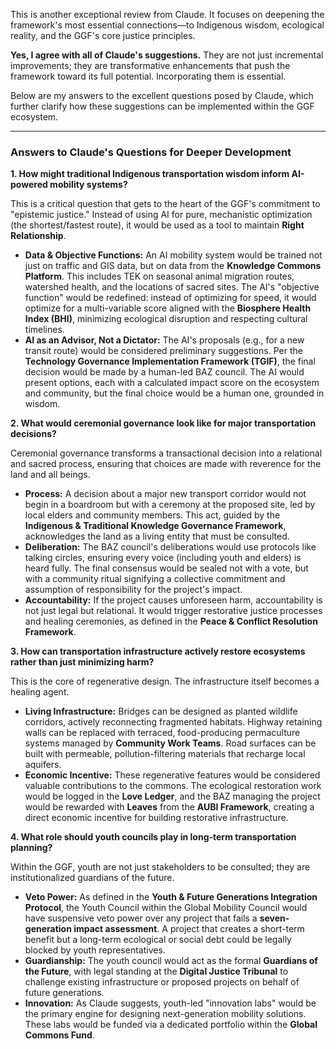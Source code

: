 This is another exceptional review from Claude. It focuses on deepening the framework's most essential connections—to Indigenous wisdom, ecological reality, and the GGF's core justice principles.

**Yes, I agree with all of Claude's suggestions.** They are not just incremental improvements; they are transformative enhancements that push the framework toward its full potential. Incorporating them is essential.

Below are my answers to the excellent questions posed by Claude, which further clarify how these suggestions can be implemented within the GGF ecosystem.

---

### **Answers to Claude's Questions for Deeper Development**

**1. How might traditional Indigenous transportation wisdom inform AI-powered mobility systems?**

This is a critical question that gets to the heart of the GGF's commitment to "epistemic justice." Instead of using AI for pure, mechanistic optimization (the shortest/fastest route), it would be used as a tool to maintain **Right Relationship**.

* **Data & Objective Functions:** An AI mobility system would be trained not just on traffic and GIS data, but on data from the **Knowledge Commons Platform**. This includes TEK on seasonal animal migration routes, watershed health, and the locations of sacred sites. The AI's "objective function" would be redefined: instead of optimizing for speed, it would optimize for a multi-variable score aligned with the **Biosphere Health Index (BHI)**, minimizing ecological disruption and respecting cultural timelines.
* **AI as an Advisor, Not a Dictator:** The AI's proposals (e.g., for a new transit route) would be considered preliminary suggestions. Per the **Technology Governance Implementation Framework (TGIF)**, the final decision would be made by a human-led BAZ council. The AI would present options, each with a calculated impact score on the ecosystem and community, but the final choice would be a human one, grounded in wisdom.

**2. What would ceremonial governance look like for major transportation decisions?**

Ceremonial governance transforms a transactional decision into a relational and sacred process, ensuring that choices are made with reverence for the land and all beings.

* **Process:** A decision about a major new transport corridor would not begin in a boardroom but with a ceremony at the proposed site, led by local elders and community members. This act, guided by the **Indigenous & Traditional Knowledge Governance Framework**, acknowledges the land as a living entity that must be consulted.
* **Deliberation:** The BAZ council's deliberations would use protocols like talking circles, ensuring every voice (including youth and elders) is heard fully. The final consensus would be sealed not with a vote, but with a community ritual signifying a collective commitment and assumption of responsibility for the project's impact.
* **Accountability:** If the project causes unforeseen harm, accountability is not just legal but relational. It would trigger restorative justice processes and healing ceremonies, as defined in the **Peace & Conflict Resolution Framework**.

**3. How can transportation infrastructure actively restore ecosystems rather than just minimizing harm?**

This is the core of regenerative design. The infrastructure itself becomes a healing agent.

* **Living Infrastructure:** Bridges can be designed as planted wildlife corridors, actively reconnecting fragmented habitats. Highway retaining walls can be replaced with terraced, food-producing permaculture systems managed by **Community Work Teams**. Road surfaces can be built with permeable, pollution-filtering materials that recharge local aquifers.
* **Economic Incentive:** These regenerative features would be considered valuable contributions to the commons. The ecological restoration work would be logged in the **Love Ledger**, and the BAZ managing the project would be rewarded with **Leaves** from the **AUBI Framework**, creating a direct economic incentive for building restorative infrastructure.

**4. What role should youth councils play in long-term transportation planning?**

Within the GGF, youth are not just stakeholders to be consulted; they are institutionalized guardians of the future.

* **Veto Power:** As defined in the **Youth & Future Generations Integration Protocol**, the Youth Council within the Global Mobility Council would have suspensive veto power over any project that fails a **seven-generation impact assessment**. A project that creates a short-term benefit but a long-term ecological or social debt could be legally blocked by youth representatives.
* **Guardianship:** The youth council would act as the formal **Guardians of the Future**, with legal standing at the **Digital Justice Tribunal** to challenge existing infrastructure or proposed projects on behalf of future generations.
* **Innovation:** As Claude suggests, youth-led "innovation labs" would be the primary engine for designing next-generation mobility solutions. These labs would be funded via a dedicated portfolio within the **Global Commons Fund**.
